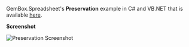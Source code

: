 GemBox.Spreadsheet's **Preservation** example in C# and VB.NET that is available [here](https://www.gemboxsoftware.com/spreadsheet/examples/excel-chart-preservation/302).

**Screenshot**

![Preservation Screenshot](https://www.gemboxsoftware.com/Spreadsheet/Examples/Content/Charts/Preservation/ChartPreservation.png)